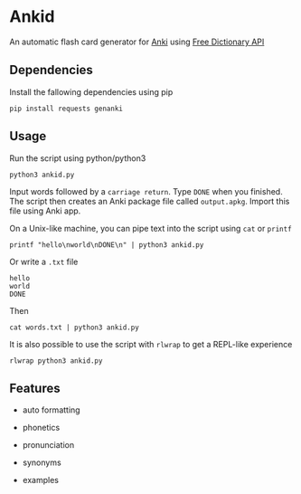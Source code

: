 # Ankid

An automatic flash card generator for [Anki](https://apps.ankiweb.net/) using [Free Dictionary API](https://dictionaryapi.dev/)

## Dependencies

Install the fallowing dependencies using pip

```shell
pip install requests genanki
```

## Usage

Run the script using python/python3

```shell
python3 ankid.py
```

Input words followed by a `carriage return`. Type `DONE` when you finished. The script then creates an Anki package file called `output.apkg`. Import this file using Anki app.

On a Unix-like machine, you can pipe text into the script using `cat` or `printf`

```shell
printf "hello\nworld\nDONE\n" | python3 ankid.py
```

Or write a `.txt` file

```
hello
world
DONE
```

Then

```shell
cat words.txt | python3 ankid.py
```

It is also possible to use the script with `rlwrap` to get a REPL-like experience

```shell
rlwrap python3 ankid.py
```

## Features

- auto formatting

- phonetics

- pronunciation

- synonyms

- examples
